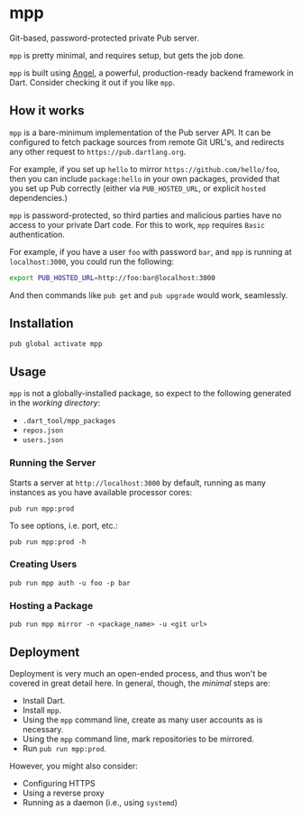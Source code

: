 # mpp
Git-based, password-protected private Pub server.

`mpp` is pretty minimal, and requires setup, but gets the job done.

`mpp` is built using
[Angel](https://angel-dart.dev),
a powerful, production-ready backend framework
in Dart. Consider checking it out if you like `mpp`.

## How it works
`mpp` is a bare-minimum implementation of the Pub server API. It can be
configured to fetch package sources from remote Git URL's, and redirects any
other request to `https://pub.dartlang.org`.

For example, if you set up `hello` to mirror `https://github.com/hello/foo`, then
you can include `package:hello` in your own packages, provided that you set up
Pub correctly (either via `PUB_HOSTED_URL`, or explicit `hosted` dependencies.)

`mpp` is password-protected, so third parties and malicious parties have no access to
your private Dart code. For this to work, `mpp` requires `Basic` authentication.

For example, if you have a user `foo` with password `bar`, and `mpp` is running at
`localhost:3000`, you could run the following:

```bash
export PUB_HOSTED_URL=http://foo:bar@localhost:3000
```

And then commands like `pub get` and `pub upgrade` would work, seamlessly.

## Installation
```
pub global activate mpp
```

## Usage
`mpp` is not a globally-installed package, so expect to the following generated
in the *working directory*:
* `.dart_tool/mpp_packages`
* `repos.json`
* `users.json`

### Running the Server
Starts a server at `http://localhost:3000` by default, running
as many instances as you have available processor cores:

```
pub run mpp:prod
```

To see options, i.e. port, etc.:

```
pub run mpp:prod -h
```

### Creating Users
```
pub run mpp auth -u foo -p bar
```

### Hosting a Package
```
pub run mpp mirror -n <package_name> -u <git url>
```

## Deployment
Deployment is very much an open-ended process, and thus won't be
covered in great detail here. In general, though, the *minimal* steps are:
* Install Dart.
* Install `mpp`.
* Using the `mpp` command line, create as many user accounts as is necessary.
* Using the `mpp` command line, mark repositories to be mirrored.
* Run `pub run mpp:prod`.

However, you might also consider:
* Configuring HTTPS
* Using a reverse proxy
* Running as a daemon (i.e., using `systemd`)